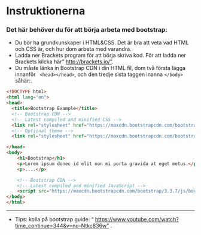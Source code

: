 # Instruktionerna
### Det här behöver du för att börja arbeta med bootstrap:
* Du bör ha grundkunskaper i HTML&CSS. Det är bra att veta vad HTML och CSS är, och hur dom arbeta med varandra.
* Ladda ner Brackets program för att börja skriva kod. För att ladda ner Brackets kilcka här” http://brackets.io/”.  
* Du måste länka in Bootstrap CDN i din HTML fil, dom två första lägga innanför ``` <head></head>```, och den tredje sista taggen inanna ```</body>``` såhär:.

```html
<!DOCTYPE html>
<html lang="en">
<head>
  <title>Bootstrap Example</title>
  <!-- Bootstrap CDN -->
  <!-- Latest compiled and minified CSS -->
  <link rel="stylesheet" href="https://maxcdn.bootstrapcdn.com/bootstrap/3.3.7/css/bootstrap.min.css" integrity="sha384-BVYiiSIFeK1dGmJRAkycuHAHRg32OmUcww7on3RYdg4Va+PmSTsz/K68vbdEjh4u" crossorigin="anonymous">
  <!-- Optional theme -->
  <link rel="stylesheet" href="https://maxcdn.bootstrapcdn.com/bootstrap/3.3.7/css/bootstrap-theme.min.css" integrity="sha384-rHyoN1iRsVXV4nD0JutlnGaslCJuC7uwjduW9SVrLvRYooPp2bWYgmgJQIXwl/Sp" crossorigin="anonymous">

</head>
<body>
	<h1>Bootstrap</h1>
	<p>Lorem ipsum donec id elit non mi porta gravida at eget metus.</p>
	<p>....</p>

	<!-- Bootstrap CDN -->
	<!-- Latest compiled and minified JavaScript -->
	<script src="https://maxcdn.bootstrapcdn.com/bootstrap/3.3.7/js/bootstrap.min.js" integrity="sha384-Tc5IQib027qvyjSMfHjOMaLkfuWVxZxUPnCJA7l2mCWNIpG9mGCD8wGNIcPD7Txa" crossorigin="anonymous"></script>
</body>
</html>
```
---

* Tips: kolla på bootstrap guide: “ https://www.youtube.com/watch?time_continue=344&v=no-Ntkc836w” .  




